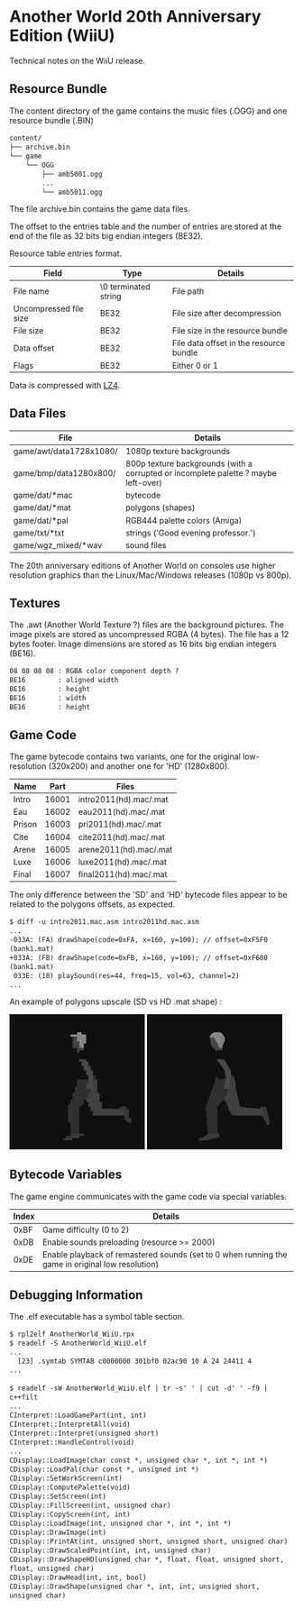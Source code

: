 
# Another World 20th Anniversary Edition (WiiU)

Technical notes on the WiiU release.

## Resource Bundle

The content directory of the game contains the music files (.OGG) and one resource bundle (.BIN)

```
content/
├── archive.bin
└── game
    └── OGG
        ├── amb5001.ogg
        ...
        └── amb5011.ogg
```

The file archive.bin contains the game data files.

The offset to the entries table and the number of entries are stored at the end of the file as 32 bits
big endian integers (BE32).

Resource table entries format.

Field | Type | Details
----- | ---- | -------
File name              | \0 terminated string | File path
Uncompressed file size | BE32 | File size after decompression
File size              | BE32 | File size in the resource bundle
Data offset            | BE32 | File data offset in the resource bundle
Flags                  | BE32 | Either 0 or 1

Data is compressed with [LZ4](https://github.com/lz4/lz4).

## Data Files

File  | Details
----- | -------
game/awt/data1728x1080/ | 1080p texture backgrounds
game/bmp/data1280x800/  | 800p texture backgrounds (with a corrupted or incomplete palette ? maybe left-over)
game/dat/*mac           | bytecode
game/dat/*mat           | polygons (shapes)
game/dat/*pal           | RGB444 palette colors (Amiga)
game/txt/*txt           | strings ('Good evening professor.')
game/wgz_mixed/*wav     | sound files

The 20th anniversary editions of Another World on consoles use higher resolution graphics than
the Linux/Mac/Windows releases (1080p vs 800p).

## Textures

The .awt (Another World Texture ?) files are the background pictures.
The image pixels are stored as uncompressed RGBA (4 bytes). The file has a 12 bytes footer.
Image dimensions are stored as 16 bits big endian integers (BE16).

```
08 08 08 08 : RGBA color component depth ?
BE16        : aligned width
BE16        : height
BE16        : width
BE16        : height
```

## Game Code

The game bytecode contains two variants, one for the original low-resolution (320x200) and another one for 'HD' (1280x800).

Name   | Part  | Files
------ | ----- | -----
Intro  | 16001 | intro2011(hd).mac/.mat
Eau    | 16002 | eau2011(hd).mac/.mat
Prison | 16003 | pri2011(hd).mac/.mat
Cite   | 16004 | cite2011(hd).mac/.mat
Arene  | 16005 | arene2011(hd).mac/.mat
Luxe   | 16006 | luxe2011(hd).mac/.mat
Final  | 16007 | final2011(hd).mac/.mat

The only difference between the 'SD' and 'HD' bytecode files appear to be related to the polygons offsets, as expected.

```
$ diff -u intro2011.mac.asm intro2011hd.mac.asm
...
-033A: (FA) drawShape(code=0xFA, x=160, y=100); // offset=0xF5F0 (bank1.mat)
+033A: (FB) drawShape(code=0xFB, x=160, y=100); // offset=0xF608 (bank1.mat)
 033E: (18) playSound(res=44, freq=15, vol=63, channel=2)
...
```

An example of polygons upscale (SD vs HD .mat shape) :

![clf10sd](clf10_sd.png) ![clf10hd](clf10_hd.png)


## Bytecode Variables

The game engine communicates with the game code via special variables.

Index | Details
----- | -------
0xBF  | Game difficulty (0 to 2)
0xDB  | Enable sounds preloading (resource >= 2000)
0xDE  | Enable playback of remastered sounds (set to 0 when running the game in original low resolution)


## Debugging Information

The .elf executable has a symbol table section.

```
$ rpl2elf AnotherWorld_WiiU.rpx
$ readelf -S AnotherWorld_WiiU.elf
...
  [23] .symtab SYMTAB c0000000 301bf0 02ac90 10 A 24 24411 4
...

$ readelf -sW AnotherWorld_WiiU.elf | tr -s' ' | cut -d' ' -f9 | c++filt
...
CInterpret::LoadGamePart(int, int)
CInterpret::InterpretAll(void)
CInterpret::Interpret(unsigned short)
CInterpret::HandleControl(void)
...
CDisplay::LoadImage(char const *, unsigned char *, int *, int *)
CDisplay::LoadPal(char const *, unsigned int *)
CDisplay::SetWorkScreen(int)
CDisplay::ComputePalette(void)
CDisplay::SetScreen(int)
CDisplay::FillScreen(int, unsigned char)
CDisplay::CopyScreen(int, int)
CDisplay::LoadImage(int, unsigned char *, int *, int *)
CDisplay::DrawImage(int)
CDisplay::PrintAt(int, unsigned short, unsigned short, unsigned char)
CDisplay::DrawScaledPoint(int, int, unsigned char)
CDisplay::DrawShapeHD(unsigned char *, float, float, unsigned short, float, unsigned char)
CDisplay::DrawHead(int, int, bool)
CDisplay::DrawShape(unsigned char *, int, int, unsigned short, unsigned char)
```
